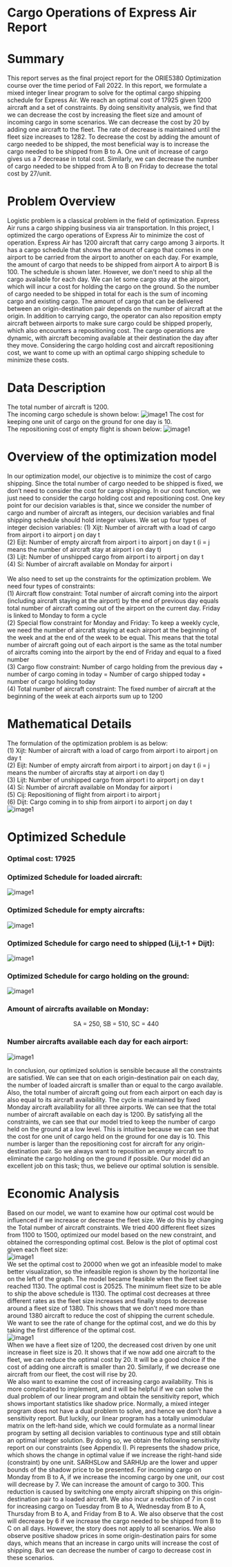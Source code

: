 # Cargo Operations of Express Air Report
# Summary
This report serves as the final project report for the ORIE5380 Optimization course over the time period of Fall 2022.
In this report, we formulate a mixed integer linear program to solve for the optimal cargo shipping schedule for Express Air. We reach an optimal cost of 17925 given 1200 aircraft and a set of constraints. By doing sensitivity analysis, we find that we can decrease the cost by increasing the fleet size and amount of incoming cargo in some scenarios. We can decrease the cost by 20 by adding one aircraft to the fleet. The rate of decrease is maintained until the fleet size increases to 1282. To decrease the cost by adding the amount of cargo needed to be shipped, the most beneficial way is to increase the cargo needed to be shipped from B to A. One unit of increase of cargo gives us a 7 decrease in total cost. Similarly, we can decrease the number of cargo needed to be shipped from A to B on Friday to decrease the total cost by 27/unit.
# Problem Overview
Logistic problem is a classical problem in the field of optimization. Express Air runs a cargo shipping business via air transportation. In this project, I optimized the cargo operations of Express Air to minimize the cost of operation. Express Air has 1200 aircraft that carry cargo among 3 airports. It has a cargo schedule that shows the amount of cargo that comes in one airport to be carried from the airport to another on each day. For example, the amount of cargo that needs to be shipped from airport A to airport B is 100. The schedule is shown later. However, we don't need to ship all the cargo available for each day. We can let some cargo stay at the airport, which will incur a cost for holding the cargo on the ground. So the number of cargo needed to be shipped in total for each is the sum of incoming cargo and existing cargo.
The amount of cargo that can be delivered between an origin-destination pair depends on the number of aircraft at the origin. In addition to carrying cargo, the operator can also reposition empty aircraft between airports to make sure cargo could be shipped properly, which also encounters a repositioning cost. The cargo operations are dynamic, with aircraft becoming available at their destination the day after they move.
Considering the cargo holding cost and aircraft repositioning cost, we want to come up with an optimal cargo shipping schedule to minimize these costs.
# Data Description
The total number of aircraft is 1200. <br>
The incoming cargo schedule is shown below:
![image1](images/cargo_table.png)
The cost for keeping one unit of cargo on the ground for one day is 10. <br>
The repositioning cost of empty flight is shown below:
![image1](images/repositioning_cost.png)
# Overview of the optimization model
In our optimization model, our objective is to minimize the cost of cargo shipping. Since the total number of cargo needed to be shipped is fixed, we don’t need to consider the cost for cargo shipping. In our cost function, we just need to consider the cargo holding cost and repositioning cost.
One key point for our decision variables is that, since we consider the number of cargo and number of aircraft as integers, our decision variables and final shipping schedule should hold integer values. We set up four types of integer decision variables:
(1) Xijt: Number of aircraft with a load of cargo from airport i to airport j on day t <br>
(2) Eijt: Number of empty aircraft from airport i to airport j on day t (i = j means the number of aircraft stay at airport i on day t) <br>
(3) Lijt: Number of unshipped cargo from airport i to airport j on day t <br>
(4) Si: Number of aircraft available on Monday for airport i <br>
<br>
We also need to set up the constraints for the optimization problem. We need four types of constraints: <br>
(1) Aircraft flow constraint: Total number of aircraft coming into the airport (including aircraft staying at the airport) by the end of previous day equals total number of aircraft coming out of the airport on the current day. Friday is linked to Monday to form a cycle <br>
(2) Special flow constraint for Monday and Friday: To keep a weekly cycle, we need the number of aircraft staying at each airport at the beginning of the week and at the end of the week to be equal. This means that the total number of aircraft going out of each airport is the same as the total number of aircrafts coming into the airport by the end of Friday and equal to a fixed number <br>
(3) Cargo flow constraint: Number of cargo holding  from the previous day + number of cargo coming in today = Number of cargo shipped today + number of cargo holding today <br>
(4) Total number of aircraft constraint: The fixed number of aircraft at the beginning of the week at each airports sum up to 1200

# Mathematical Details
The formulation of the optimization problem is as below: <br>
(1) Xijt: Number of aircraft with a load of cargo from airport i to airport j on day t <br>
(2) Eijt: Number of empty aircraft from airport i to airport j on day t (i = j means the number of aircrafts stay at airport i on day t) <br>
(3) Lijt: Number of unshipped cargo from airport i to airport j on day t <br>
(4) Si: Number of aircraft available on Monday for airport i <br>
(5) Cij: Repositioning of flight from airport i to airport j <br>
(6) Dijt: Cargo coming in to ship from airport i to airport j on day t <br>
![image1](images/mathematical_formation.png)

# Optimized Schedule
### Optimal cost: 17925 <br>
### Optimized Schedule for loaded aircraft: <br>
![image1](images/optimized_loaded_craft.png)
### Optimized Schedule for empty aircrafts:
![image1](images/optimized_empty_craft.png)
### Optimized Schedule for cargo need to shipped (Lij,t-1 + Dijt):
![image1](images/optimized_cargo.png)
### Optimized Schedule for cargo holding on the ground:
![image1](images/optimized_holding.png)
### Amount of aircrafts available on Monday:
<p align="center"> SA = 250, SB = 510, SC = 440 </p>

### Number aircrafts available each day for each airport:
![image1](images/optimized_aircraft_availability.png)

In conclusion, our optimized solution is sensible because all the constraints are satisfied. We can see that on each origin-destination pair on each day, the number of loaded aircraft is smaller than or equal to the cargo available. Also, the total number of aircraft going out from each airport on each day is also equal to its aircraft availability. The cycle is maintained by fixed Monday aircraft availability for all three airports. We can see that the total number of aircraft available on each day is 1200. By satisfying all the constraints, we can see that our model tried to keep the number of cargo held on the ground at a low level. This is intuitive because we can see that the cost for one unit of cargo held on the ground for one day is 10. This number is larger than the repositioning cost for aircraft for any origin-destination pair. So we always want to reposition an empty aircraft to eliminate the cargo holding on the ground if possible. Our model did an excellent job on this task; thus, we believe our optimal solution is sensible.

# Economic Analysis
Based on our model, we want to examine how our optimal cost would be influenced if we increase or decrease the fleet size. We do this by changing the Total number of aircraft constraints. We tried 400 different fleet sizes from 1100 to 1500, optimized our model based on the new constraint, and obtained the corresponding optimal cost. Below is the plot of optimal cost given each fleet size: <br>
![image1](images/fleet_size_opt_cost.png) <br>
We set the optimal cost to 20000 when we got an infeasible model to make better visualization, so the infeasible region is shown by the horizontal line on the left of the graph. The model became feasible when the fleet size reached 1130. The optimal cost is 20525. The minimum fleet size to be able to ship the above schedule is 1130. The optimal cost decreases at three different rates as the fleet size increases and finally stops to decrease around a fleet size of 1380. This shows that we don’t need more than around 1380 aircraft to reduce the cost of shipping the current schedule. We want to see the rate of change for the optimal cost, and we do this by taking the first difference of the optimal cost. <br>
![image1](images/fleet_size_1_step_decrease_cost.png) <br>
When we have a fleet size of 1200, the decreased cost driven by one unit increase in fleet size is 20. It shows that if we now add one aircraft to the fleet, we can reduce the optimal cost by 20. It will be a good choice if the cost of adding one aircraft is smaller than 20. Similarly, if we decrease one aircraft from our fleet, the cost will rise by 20. <br>
We also want to examine the cost of increasing cargo availability. This is more complicated to implement, and it will be helpful if we can solve the dual problem of our linear program and obtain the sensitivity report, which shows important statistics like shadow price. Normally, a mixed integer program does not have a dual problem to solve, and hence we don’t have a sensitivity report. But luckily, our linear program has a totally unimodular matrix on the left-hand side, which we could formulate as a normal linear program by setting all decision variables to continuous type and still obtain an optimal integer solution. By doing so, we obtain the following sensitivity report on our constraints (see Appendix I). Pi represents the shadow price, which shows the change in optimal value if we increase the right-hand side (constraint) by one unit. SARHSLow and SARHUp are the lower and upper bounds of the shadow price to be presented. For incoming cargo on Monday from B to A, if we increase the incoming cargo by one unit, our cost will decrease by 7. We can increase the amount of cargo to 300. This reduction is caused by switching one empty aircraft shipping on this origin-destination pair to a loaded aircraft. We also incur a reduction of 7 in cost for increasing cargo on Tuesday from B to A, Wednesday from B to A, Thursday from B to A, and Friday from B to A. We also observe that the cost will decrease by 6  if we increase the cargo needed to be shipped from B to C on all days. However, the story does not apply to all scenarios. We also observe positive shadow prices in some origin-destination pairs for some days, which means that an increase in cargo units will increase the cost of shipping. But we can decrease the number of cargo to decrease cost in these scenarios.
